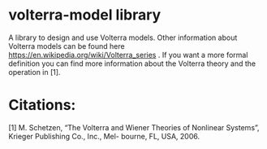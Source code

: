 # volterra-model library
A library to design and use Volterra models. Other information about Volterra models can be found here https://en.wikipedia.org/wiki/Volterra_series .
If you want a more formal definition you can find more information about the Volterra theory and the operation in [1].


# Citations:

[1] M. Schetzen, “The Volterra and Wiener Theories of Nonlinear Systems”, Krieger Publishing Co., Inc., Mel- bourne, FL, USA, 2006.

